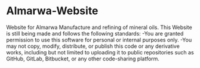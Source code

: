 # Almarwa-Website
Website for Almarwa Manufacture and refining of mineral oils.
This Website is still being made and follows the following standards: 
-You are granted permission to use this software for personal or internal purposes only.
-You may not copy, modify, distribute, or publish this code or any derivative works,
including but not limited to uploading it to public repositories such as GitHub,
GitLab, Bitbucket, or any other code-sharing platform.
